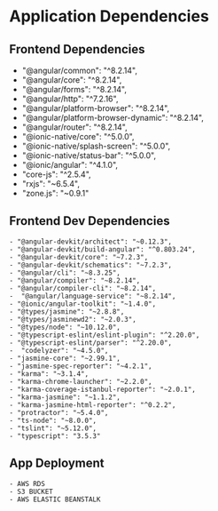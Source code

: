 # Application Dependencies

## Frontend Dependencies
   - "@angular/common": "^8.2.14",
   - "@angular/core": "^8.2.14",
   - "@angular/forms": "^8.2.14",
   - "@angular/http": "^7.2.16",
   - "@angular/platform-browser": "^8.2.14",
   - "@angular/platform-browser-dynamic": "^8.2.14",
   - "@angular/router": "^8.2.14",
   - "@ionic-native/core": "^5.0.0",
   - "@ionic-native/splash-screen": "^5.0.0",
   - "@ionic-native/status-bar": "^5.0.0",
   - "@ionic/angular": "^4.1.0",
   - "core-js": "^2.5.4",
   - "rxjs": "~6.5.4",
   - "zone.js": "~0.9.1"

## Frontend Dev Dependencies
    - "@angular-devkit/architect": "~0.12.3",
    - "@angular-devkit/build-angular": "^0.803.24",
    - "@angular-devkit/core": "~7.2.3",
    - "@angular-devkit/schematics": "~7.2.3",
    - "@angular/cli": "~8.3.25",
    - "@angular/compiler": "~8.2.14",
    - "@angular/compiler-cli": "~8.2.14",
    -  "@angular/language-service": "~8.2.14",
    - "@ionic/angular-toolkit": "~1.4.0",
    - "@types/jasmine": "~2.8.8",
    - "@types/jasminewd2": "~2.0.3",
    - "@types/node": "~10.12.0",
    - "@typescript-eslint/eslint-plugin": "^2.20.0",
    - "@typescript-eslint/parser": "^2.20.0",
    -  "codelyzer": "~4.5.0",
    - "jasmine-core": "~2.99.1",
    - "jasmine-spec-reporter": "~4.2.1",
    - "karma": "~3.1.4",
    - "karma-chrome-launcher": "~2.2.0",
    - "karma-coverage-istanbul-reporter": "~2.0.1",
    - "karma-jasmine": "~1.1.2",
    - "karma-jasmine-html-reporter": "^0.2.2",
    - "protractor": "~5.4.0",
    - "ts-node": "~8.0.0",
    - "tslint": "~5.12.0",
    - "typescript": "3.5.3"


## App Deployment
    - AWS RDS
    - S3 BUCKET
    - AWS ELASTIC BEANSTALK
